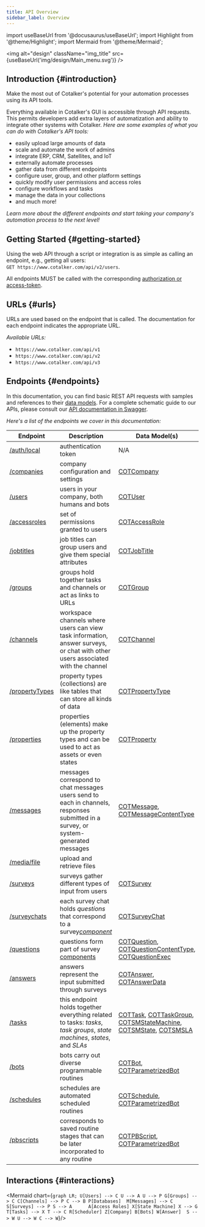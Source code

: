 ```yaml
---
title: API Overview
sidebar_label: Overview
---
```

import useBaseUrl from '@docusaurus/useBaseUrl';
import Highlight from '@theme/Highlight';
import Mermaid from '@theme/Mermaid';

<img alt="design" className="img_title" src={useBaseUrl('img/design/Main_menu.svg')} />
<br/>

## Introduction {#introduction}

<span className="hero__subtitle">Make the most out of Cotalker's potential for your automation processes using its API tools.</span>

Everything available in Cotalker's GUI is accessible through API requests. This permits developers add extra layers of automatization and ability to integrate other systems with Cotalker.
_Here are some examples of what you can do with Cotalker's API tools:_
- easily upload large amounts of data
- scale and automate the work of admins
- integrate ERP, CRM, Satellites, and IoT
- externally automate processes
- gather data from different endpoints
- configure user, group, and other platform settings
- quickly modify user permissions and access roles
- configure workflows and tasks
- manage the data in your collections
- and much more!

_Learn more about the different endpoints and start taking your company's automation process to the next level!_

## Getting Started {#getting-started}

Using the web API through a script or integration is as simple as calling an endpoint, e.g., getting all users:  
`GET https://www.cotalker.com/api/v2/users`.

All endpoints MUST be called with the corresponding [authorization or access-token](/docs/documentation/api/auth).

## URLs {#urls}
URLs are used based on the endpoint that is called. The documentation for each endpoint indicates the appropriate URL.  

_Available URLs:_
- `https://www.cotalker.com/api/v1`
- `https://www.cotalker.com/api/v2`
- `https://www.cotalker.com/api/v3`

## Endpoints {#endpoints}
In this documentation, you can find basic REST API requests with samples and references to their [data models](/docs/documentation/models/overview_model). For a complete schematic guide to our APIs, please consult our [API documentation in Swagger](https://www.cotalker.com/swagger/core/?key=woubtjf4olr0t4zgutuwn6scbcm6hd3qh1cgl5obmohpbm3mfublnwcvv67lodgjvd3h86s9ppshtvmf95gepsqh6nizq9liu7f#/).

_Here's a list of the endpoints we cover in this documentation:_

Endpoint | Description | Data Model(s)
--- | --- | ---
[/auth/local](/docs/documentation/api/auth) | authentication token | N/A
[/companies](/docs/documentation/api/company) | company configuration and settings | [COTCompany](/docs/documentation/models/model_company)
[/users](/docs/documentation/api/users/) | users in your company, both humans and bots | [COTUser](/docs/documentation/models/users/model_users)
[/accessroles](/docs/documentation/api/users/accessroles) | set of permissions granted to users | [COTAccessRole](/docs/documentation/models/users/model_accessroles)
[/jobtitles](/docs/documentation/api/users/jobtitles) | job titles can group users and give them special attributes | [COTJobTitle](/docs/documentation/models/users/model_jobtitles)
[/groups](/docs/documentation/api/communication/groups) | groups hold together tasks and channels or act as links to URLs | [COTGroup](/docs/documentation/models/communication/model_groups)
[/channels](/docs/documentation/api/communication/channels) | workspace channels where users can view task information, answer surveys, or chat with other users associated with the channel | [COTChannel](/docs/documentation/models/communication/model_channels)
[/propertyTypes](/docs/documentation/api/databases/property_types) | property types (collections) are like tables that can store all kinds of data | [COTPropertyType](/docs/documentation/models/databases/model_propertytypes)
[/properties](/docs/documentation/api/databases/properties) | properties (elements) make up the property types and can be used to act as assets or even states | [COTProperty](/docs/documentation/models/databases/model_properties)
[/messages](/docs/documentation/api/communication/messages) | messages correspond to chat messages users send to each in channels, responses submitted in a survey, or system-generated messages | [COTMessage](/docs/documentation/models/communication/model_messages), [COTMessageContentType](/docs/documentation/models/communication/model_messageContent)
[/media/file](/docs/documentation/api/communication/files) | upload and retrieve files |
[/surveys](/docs/documentation/api/surveys/) | surveys gather different types of input from users | [COTSurvey](/docs/documentation/models/surveys/model_surveys)
[/surveychats](/docs/documentation/api/surveys/survey_chats) | each survey chat holds _questions_ that correspond to a survey[_component_](/docs/documentation/admin/survey/survey_overview#form-components) | [COTSurveyChat](/docs/documentation/models/surveys/model_surveychats)
[/questions](/docs/documentation/api/surveys/questions) | questions form part of survey [components](/docs/documentation/admin/survey/survey_overview#form-components) | [COTQuestion](/docs/documentation/models/surveys/model_questions), [COTQuestionContentType](/docs/documentation/models/surveys/model_questionContentType), [COTQuestionExec](/docs/documentation/models/surveys/model_questionExec)
[/answers](/docs/documentation/api/surveys/answers) | answers represent the input submitted through surveys | [COTAnswer](/docs/documentation/models/surveys/model_answers), [COTAnswerData](/docs/documentation/models/surveys/model_answer_data)
[/tasks](/docs/documentation/api/tasks/) | this endpoint holds together everything related to tasks: _tasks_, _task groups_, _state machines_, _states_, and _SLAs_ | [COTTask](/docs/documentation/models/tasks/model_tasks), [COTTaskGroup](/docs/documentation/models/tasks/model_taskgroup), [COTSMStateMachine](/docs/documentation/models/tasks/model_statemachine), [COTSMState](/docs/documentation/models/tasks/model_state), [COTSMSLA](/docs/documentation/models/tasks/model_sla)
[/bots](/docs/documentation/api/automations/bots) | bots carry out diverse programmable routines | [COTBot](/docs/documentation/models/automations/model_bots), [COTParametrizedBot](/docs/documentation/models/automations/model_parametrizedbot)
[/schedules](/docs/documentation/api/automations/scheduler) | schedules are automated scheduled routines | [COTSchedule](/docs/documentation/models/automations/model_scheduler), [COTParametrizedBot](/docs/documentation/models/automations/model_parametrizedbot)
[/pbscripts](/docs/documentation/api/automations/pbscripts) | corresponds to saved routine stages that can be later incorporated to any routine | [COTPBScript](/docs/documentation/models/automations/model_pbscripts), [COTParametrizedBot](/docs/documentation/models/automations/model_parametrizedbot)



## Interactions {#interactions}

<Mermaid chart={`
	graph LR;
        U[Users] --> C
        U --> A
        U --> P
        G[Groups] --> C
        C[Channels] --> P
        C --> B
        P[Databases] 
        M[Messages] --> C
        S[Surveys] --> P
        S --> A     
        A[Access Roles]
        X[State Machine]
        X --> G
        T[Tasks] --> X
        T --> C
        R[Scheduler]
        Z[Company]
        B[Bots]
        W[Answer] 
        S --> W
        U --> W
        C --> W
`}/>
